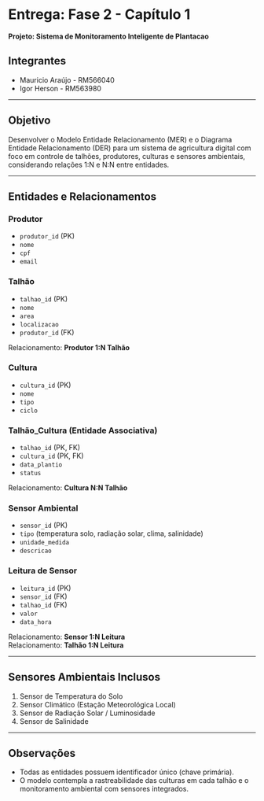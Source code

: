 
# Entrega: Fase 2 - Capítulo 1
**Projeto: Sistema de Monitoramento Inteligente de Plantacao**

## Integrantes
- Mauricio Araújo - RM566040
- Igor Herson - RM563980

---

## Objetivo
Desenvolver o Modelo Entidade Relacionamento (MER) e o Diagrama Entidade Relacionamento (DER) para um sistema de agricultura digital com foco em controle de talhões, produtores, culturas e sensores ambientais, considerando relações 1:N e N:N entre entidades.

---

## Entidades e Relacionamentos

### Produtor
- `produtor_id` (PK)
- `nome`
- `cpf`
- `email`

### Talhão
- `talhao_id` (PK)
- `nome`
- `area`
- `localizacao`
- `produtor_id` (FK)

Relacionamento: **Produtor 1:N Talhão**

### Cultura
- `cultura_id` (PK)
- `nome`
- `tipo`
- `ciclo`

### Talhão_Cultura (Entidade Associativa)
- `talhao_id` (PK, FK)
- `cultura_id` (PK, FK)
- `data_plantio`
- `status`

Relacionamento: **Cultura N:N Talhão**

### Sensor Ambiental
- `sensor_id` (PK)
- `tipo` (temperatura solo, radiação solar, clima, salinidade)
- `unidade_medida`
- `descricao`

### Leitura de Sensor
- `leitura_id` (PK)
- `sensor_id` (FK)
- `talhao_id` (FK)
- `valor`
- `data_hora`

Relacionamento: **Sensor 1:N Leitura**  
Relacionamento: **Talhão 1:N Leitura**

---

## Sensores Ambientais Inclusos

1. Sensor de Temperatura do Solo  
2. Sensor Climático (Estação Meteorológica Local)  
3. Sensor de Radiação Solar / Luminosidade  
4. Sensor de Salinidade  

---

## Observações
- Todas as entidades possuem identificador único (chave primária).
- O modelo contempla a rastreabilidade das culturas em cada talhão e o monitoramento ambiental com sensores integrados.
